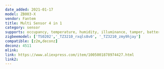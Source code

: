```yaml
---
date_added: 2021-01-17
model: ZB003-X
vendor: Fantem
title: Multi Sensor 4 in 1
category: sensor
supports: occupancy, temperature, humidity, illuminance, tamper, batterypct
zigbeemodel: ['TS0202','_TZ3210_rxqls8v0', '_TZ3210_zmy9hjay']
compatible: [z2m,deconz]
deconz: 4511
mlink: 
link: https://www.aliexpress.com/item/1005001878974427.html
link2: 
---
```

